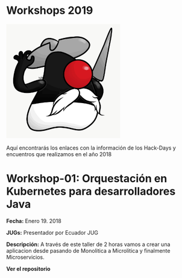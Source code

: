 # Workshops 2019

 <img src="DukijoteDeLaMancha.JPG" alt="" width="302" height="303" />

Aquí encontrarás los enlaces con la información de los Hack-Days y encuentros que realizamos en el año 2018


# Workshop-01: Orquestación en Kubernetes para desarrolladores Java

**Fecha:** Enero 19. 2018

**JUGs:** Presentador por Ecuador JUG 

**Descripción:** A través de este taller de 2 horas vamos a crear una aplicacion desde pasando de Monolitica a Microlitica y finalmente Microservicios.

**Ver el repositorio** 
